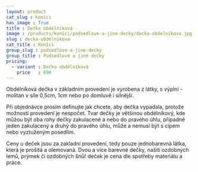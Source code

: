```yaml
---
layout: product
cat_slug : konici
has_image : True
title : Dečka obdélníková
image : /products/konici/podsedlove-a-jine-decky/decka-obdelnikova.jpg
slug : decka-obdelnikova
cat_title : Koníci
group_slug : podsedlove-a-jine-decky
group_title : Podsedlové a jiné dečky
pricing:
  - variant : Dečka obdélníková
    price   : 690
---
```


Obdélníková dečka v základním provedení je vyrobena z látky, s výplní - molitan v síle 0,5cm, 1cm nebo po domluvě i silnější.

Při objednávce prosím definujte jak chcete, aby dečka vypadala, protože možností provedení je nespočet.
Tvar dečky je většinou obdélníkový, kde můžou být oba rohy dečky zakulacené a nebo do pravého úhlu,
případně jeden zakulacený a druhý do pravého úhlu, může a nemusí být s cípem nebo vyztuženým posedlím.

Ceny u deček jsou za zakladní provedení, tedy pouze jednobarevná látka, která je prošitá a olemovaná.
Dvou a více barevné dečky, našití ozdobných lemů, prýmek či ozdobných šnůř deček je cena dle spotřeby materiálu a práce.

